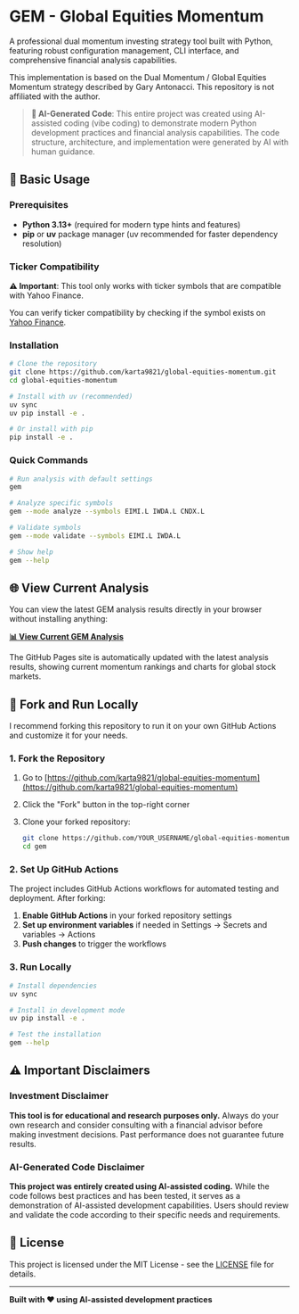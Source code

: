 # GEM - Global Equities Momentum

A professional dual momentum investing strategy tool built with Python, featuring robust configuration management, CLI interface, and comprehensive financial analysis capabilities.

This implementation is based on the Dual Momentum / Global Equities Momentum strategy described by Gary Antonacci. This repository is not affiliated with the author.

> **🤖 AI-Generated Code**: This entire project was created using AI-assisted coding (vibe coding) to demonstrate modern Python development practices and financial analysis capabilities. The code structure, architecture, and implementation were generated by AI with human guidance.

## 🚀 Basic Usage

### Prerequisites

- **Python 3.13+** (required for modern type hints and features)
- **pip** or **uv** package manager (uv recommended for faster dependency resolution)

### Ticker Compatibility

**⚠️ Important**: This tool only works with ticker symbols that are compatible with Yahoo Finance.

You can verify ticker compatibility by checking if the symbol exists on [Yahoo Finance](https://finance.yahoo.com/).

### Installation

```bash
# Clone the repository
git clone https://github.com/karta9821/global-equities-momentum.git
cd global-equities-momentum

# Install with uv (recommended)
uv sync
uv pip install -e .

# Or install with pip
pip install -e .
```

### Quick Commands

```bash
# Run analysis with default settings
gem

# Analyze specific symbols
gem --mode analyze --symbols EIMI.L IWDA.L CNDX.L

# Validate symbols
gem --mode validate --symbols EIMI.L IWDA.L

# Show help
gem --help
```

## 🌐 View Current Analysis

You can view the latest GEM analysis results directly in your browser without installing anything:

**[📊 View Current GEM Analysis](https://karta9821.github.io/global-equities-momentum/)**

The GitHub Pages site is automatically updated with the latest analysis results, showing current momentum rankings and charts for global stock markets.

## 🍴 Fork and Run Locally

I recommend forking this repository to run it on your own GitHub Actions and customize it for your needs.

### 1. Fork the Repository

1. Go to [https://github.com/karta9821/global-equities-momentum](https://github.com/karta9821/global-equities-momentum)
2. Click the "Fork" button in the top-right corner
3. Clone your forked repository:

   ```bash
   git clone https://github.com/YOUR_USERNAME/global-equities-momentum.git
   cd gem
   ```

### 2. Set Up GitHub Actions

The project includes GitHub Actions workflows for automated testing and deployment. After forking:

1. **Enable GitHub Actions** in your forked repository settings
2. **Set up environment variables** if needed in Settings → Secrets and variables → Actions
3. **Push changes** to trigger the workflows

### 3. Run Locally

```bash
# Install dependencies
uv sync

# Install in development mode
uv pip install -e .

# Test the installation
gem --help
```

## ⚠️ Important Disclaimers

### Investment Disclaimer

**This tool is for educational and research purposes only.** Always do your own research and consider consulting with a financial advisor before making investment decisions. Past performance does not guarantee future results.

### AI-Generated Code Disclaimer

**This project was entirely created using AI-assisted coding.** While the code follows best practices and has been tested, it serves as a demonstration of AI-assisted development capabilities. Users should review and validate the code according to their specific needs and requirements.

## 📄 License

This project is licensed under the MIT License - see the [LICENSE](LICENSE) file for details.

---

**Built with ❤️ using AI-assisted development practices**
